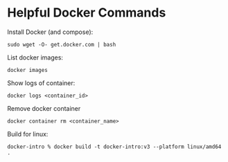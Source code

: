# Helpful Docker Commands

Install Docker (and compose):
```
sudo wget -O- get.docker.com | bash
```

List docker images:
```
docker images
```

Show logs of container:
```
docker logs <container_id>
```

Remove docker container
```
docker container rm <container_name>
```

Build for linux:
```
docker-intro % docker build -t docker-intro:v3 --platform linux/amd64 .
```

